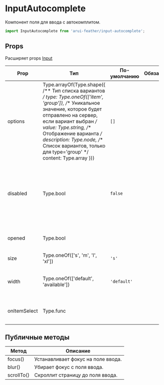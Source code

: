 # InputAutocomplete

Компонент поля для ввода с автокомплитом.

```javascript
import InputAutocomplete from 'arui-feather/input-autocomplete';
```




## Props
Расширяет props [Input](../input)

| Prop  | Тип  | По-умолчанию | Обязательный | Описание |
| ----- | ---- | ------------ | ------------ |----------|
| options | Type.arrayOf(Type.shape({ /** Тип списка вариантов */ type: Type.oneOf(['item', 'group']), /** Уникальное значение, которое будет отправлено на сервер, если вариант выбран */ value: Type.string, /** Отображение варианта */ description: Type.node, /** Список вариантов, только для type='group' */ content: Type.array })) | `[]`  |  | Список вариантов выбора |
| disabled | Type.bool | `false`  |  | Управление возможностью изменения атрибута компонента, установка соответствующего класса-модификатора для оформления |
| opened | Type.bool |  |  | Управление видимостью выпадающего списка |
| size | Type.oneOf(['s', 'm', 'l', 'xl']) | `'s'`  |  | Размер компонента |
| width | Type.oneOf(['default', 'available']) | `'default'`  |  | Управление возможностью компонента занимать всю ширину родителя |
| onItemSelect | Type.func |  |  | Обработчик выбора пункта в выпадающем меню |





## Публичные методы
| Метод  | Описание |
| ------ | -------- |
| focus() | Устанавливает фокус на поле ввода. |
| blur() | Убирает фокус с поля ввода. |
| scrollTo() | Скроллит страницу до поля ввода. |










